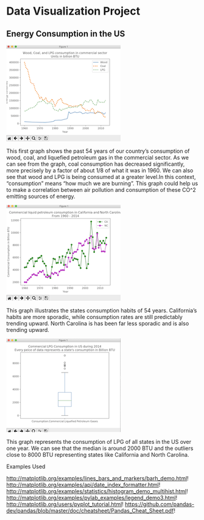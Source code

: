 # Data Visualization Project
## Energy Consumption in the US


![LineGraph](fig2.png)


This first graph shows the past 54 years of our country’s consumption of wood, coal, and liquefied petroleum gas in the commercial sector. As we can see from the graph, coal consumption has decreased significantly, more precisely by a factor of about 1/8 of what it was in 1960. We can also see that wood and LPG is being consumed at a greater level.In this context, “consumption” means “how much we are burning”. This graph could help us to make a correlation between air pollution and consumption of these CO^2 emitting sources of energy.



![LineGraph](fig1.png)

This graph illustrates the states consumption habits of 54 years. California’s habits are more sporadic, while consumption rates are still predictably trending upward. North Carolina is has been far less sporadic and is also trending upward.

![LineGraph](fig3.png)

This graph represents the consumption of LPG of all states in the US over one year. We can see that the median is around 2000 BTU and the outliers close to 8000 BTU representing states like California and North Carolina.


Examples Used

http://matplotlib.org/examples/lines_bars_and_markers/barh_demo.html! http://matplotlib.org/examples/api/date_index_formatter.html! http://matplotlib.org/examples/statistics/histogram_demo_multihist.html! http://matplotlib.org/examples/pylab_examples/legend_demo3.html! http://matplotlib.org/users/pyplot_tutorial.html! https://github.com/pandas-dev/pandas/blob/master/doc/cheatsheet/Pandas_Cheat_Sheet.pdf!
